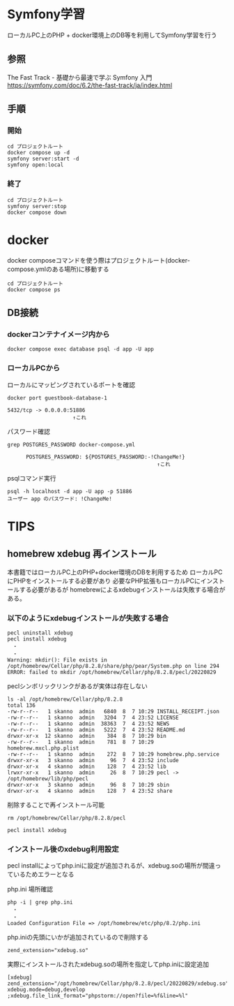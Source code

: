 # Symfony学習
ローカルPC上のPHP + docker環境上のDB等を利用してSymfony学習を行う

## 参照
The Fast Track - 基礎から最速で学ぶ Symfony 入門
https://symfony.com/doc/6.2/the-fast-track/ja/index.html

## 手順
### 開始
```
cd プロジェクトルート
docker compose up -d
symfony server:start -d
symfony open:local
```

### 終了
```
cd プロジェクトルート
symfony server:stop
docker compose down
```

# docker
docker composeコマンドを使う際はプロジェクトルート(docker-compose.ymlのある場所)に移動する

```
cd プロジェクトルート
docker compose ps
```

## DB接続
### dockerコンテナイメージ内から

```
docker compose exec database psql -d app -U app
```

### ローカルPCから

ローカルにマッピングされているポートを確認

```
docker port guestbook-database-1

5432/tcp -> 0.0.0.0:51886
                     ↑これ
```

パスワード確認

```
grep POSTGRES_PASSWORD docker-compose.yml

      POSTGRES_PASSWORD: ${POSTGRES_PASSWORD:-!ChangeMe!}
                                                ↑これ
```

psqlコマンド実行

```
psql -h localhost -d app -U app -p 51886
ユーザー app のパスワード: !ChangeMe!
```

# TIPS
## homebrew xdebug 再インストール
本書籍ではローカルPC上のPHP+docker環境のDBを利用するため
ローカルPCにPHPをインストールする必要があり
必要なPHP拡張もローカルPCにインストールする必要があるが
homebrewによるxdebugインストールは失敗する場合がある。

### 以下のようにxdebugインストールが失敗する場合

```
pecl uninstall xdebug
pecl install xdebug
　・
　・
Warning: mkdir(): File exists in /opt/homebrew/Cellar/php/8.2.8/share/php/pear/System.php on line 294
ERROR: failed to mkdir /opt/homebrew/Cellar/php/8.2.8/pecl/20220829
```

peclシンボリックリンクがあるが実体は存在しない

```
ls -al /opt/homebrew/Cellar/php/8.2.8
total 136
-rw-r--r--   1 skanno  admin   6840  8  7 10:29 INSTALL_RECEIPT.json
-rw-r--r--   1 skanno  admin   3204  7  4 23:52 LICENSE
-rw-r--r--   1 skanno  admin  38363  7  4 23:52 NEWS
-rw-r--r--   1 skanno  admin   5222  7  4 23:52 README.md
drwxr-xr-x  12 skanno  admin    384  8  7 10:29 bin
-rw-r--r--   1 skanno  admin    781  8  7 10:29 homebrew.mxcl.php.plist
-rw-r--r--   1 skanno  admin    272  8  7 10:29 homebrew.php.service
drwxr-xr-x   3 skanno  admin     96  7  4 23:52 include
drwxr-xr-x   4 skanno  admin    128  7  4 23:52 lib
lrwxr-xr-x   1 skanno  admin     26  8  7 10:29 pecl -> /opt/homebrew/lib/php/pecl
drwxr-xr-x   3 skanno  admin     96  8  7 10:29 sbin
drwxr-xr-x   4 skanno  admin    128  7  4 23:52 share
```

削除することで再インストール可能

```
rm /opt/homebrew/Cellar/php/8.2.8/pecl

pecl install xdebug
```

### インストール後のxdebug利用設定
pecl installによってphp.iniに設定が追加されるが、xdebug.soの場所が間違っているためエラーとなる

php.ini 場所確認

```
php -i | grep php.ini
　・
　・
Loaded Configuration File => /opt/homebrew/etc/php/8.2/php.ini
```

php.iniの先頭にいかが追加されているので削除する

```
zend_extension="xdebug.so"
```

実際にインストールされたxdebug.soの場所を指定してphp.iniに設定追加

```
[xdebug]
zend_extension="/opt/homebrew/Cellar/php/8.2.8/pecl/20220829/xdebug.so"
xdebug.mode=debug,develop
;xdebug.file_link_format="phpstorm://open?file=%f&line=%l"
```
